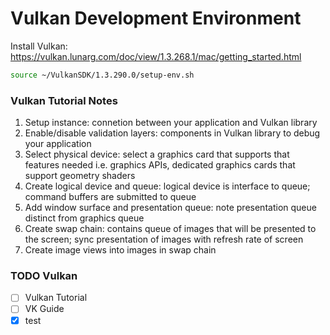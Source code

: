 # Vulkan Development Environment

Install Vulkan: https://vulkan.lunarg.com/doc/view/1.3.268.1/mac/getting_started.html

```bash
source ~/VulkanSDK/1.3.290.0/setup-env.sh
```

### Vulkan Tutorial Notes

1. Setup instance: connetion between your application and Vulkan library
2. Enable/disable validation layers: components in Vulkan library to debug your application
3. Select physical device: select a graphics card that supports that features needed i.e. graphics APIs, dedicated graphics cards that support geometry shaders
4. Create logical device and queue: logical device is interface to queue; command buffers are submitted to queue
5. Add window surface and presentation queue: note presentation queue distinct from graphics queue
6. Create swap chain: contains queue of images that will be presented to the screen; sync presentation of images with refresh rate of screen
7. Create image views into images in swap chain

### TODO Vulkan

- [ ] Vulkan Tutorial
- [ ] VK Guide
- [x] test